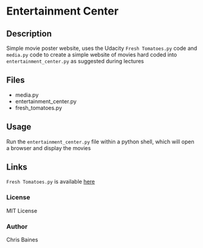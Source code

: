 # Entertainment Center

## Description
Simple movie poster website, uses the Udacity `Fresh Tomatoes.py` code
and `media.py` code to create a simple website of movies
hard coded into `entertainment_center.py` as suggested during lectures

## Files
- media.py
- entertainment_center.py
- fresh_tomatoes.py

## Usage
Run the `entertainment_center.py` file within a python shell, which will
open a browser and display the movies

## Links
`Fresh Tomatoes.py` is available [here](https://github.com/udacity/ud036_StarterCode/blob/master/fresh_tomatoes.py)

### License
MIT License

### Author
Chris Baines
